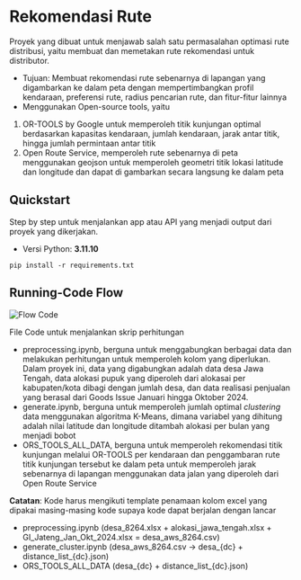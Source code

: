 # Rekomendasi Rute

Proyek yang dibuat untuk menjawab salah satu permasalahan optimasi rute distribusi, yaitu membuat dan memetakan rute rekomendasi untuk distributor.
- Tujuan: Membuat rekomendasi rute sebenarnya di lapangan yang digambarkan ke dalam peta dengan mempertimbangkan profil kendaraan, preferensi rute, radius pencarian rute, dan fitur-fitur lainnya
- Menggunakan Open-source tools, yaitu
1. OR-TOOLS by Google untuk memperoleh titik kunjungan optimal berdasarkan kapasitas kendaraan, jumlah kendaraan, jarak antar titik, hingga jumlah permintaan antar titik
2. Open Route Service, memperoleh rute sebenarnya di peta menggunakan geojson untuk memperoleh geometri titik lokasi latitude dan longitude dan dapat di gambarkan secara langsung ke dalam peta

## Quickstart

Step by step untuk menjalankan app atau API yang menjadi output dari proyek yang dikerjakan.

- Versi Python: **3.11.10**

```
pip install -r requirements.txt
```

## Running-Code Flow
![Flow Code](https://github.com/user-attachments/assets/ccea4dae-da2e-4a2e-975a-03c1b697adf9)


File Code untuk menjalankan skrip perhitungan
- preprocessing.ipynb, berguna untuk menggabungkan berbagai data dan melakukan perhitungan untuk memperoleh kolom yang diperlukan. Dalam proyek ini, data yang digabungkan adalah data desa Jawa Tengah, data alokasi pupuk yang diperoleh dari alokasai per kabupaten/kota dibagi dengan jumlah desa, dan data realisasi penjualan yang berasal dari Goods Issue Januari hingga Oktober 2024.
- generate.ipynb, berguna untuk memperoleh jumlah optimal *clustering* data menggunakan algoritma K-Means, dimana variabel yang dihitung adalah nilai latitude dan longitude ditambah alokasi per bulan yang menjadi bobot
- ORS_TOOLS_ALL_DATA, berguna untuk memperoleh rekomendasi titik kunjungan melalui OR-TOOLS per kendaraan dan penggambaran rute titik kunjungan tersebut ke dalam peta untuk memperoleh jarak sebenarnya di lapangan menggunakan data jalan yang diperoleh dari Open Route Service

**Catatan**: Kode harus mengikuti template penamaan kolom excel yang dipakai masing-masing kode supaya kode dapat berjalan dengan lancar
- preprocessing.ipynb (desa_8264.xlsx + alokasi_jawa_tengah.xlsx + GI_Jateng_Jan_Okt_2024.xlsx = desa_aws_8264.csv)
- generate_cluster.ipynb (desa_aws_8264.csv -> desa_{dc} + distance_list_{dc}.json)
- ORS_TOOLS_ALL_DATA (desa_{dc} + distance_list_{dc}.json)
